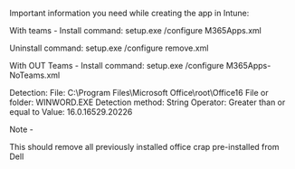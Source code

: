 Important information you need while creating the app in Intune:

With teams -
Install command: setup.exe /configure M365Apps.xml

Uninstall command: setup.exe /configure remove.xml

With OUT Teams -
Install command: setup.exe /configure M365Apps-NoTeams.xml

Detection:
File: C:\Program Files\Microsoft Office\root\Office16
File or folder: WINWORD.EXE
Detection method: String
Operator: Greater than or equal to
Value: 16.0.16529.20226


Note -

This should remove all previously installed office crap pre-installed from Dell
